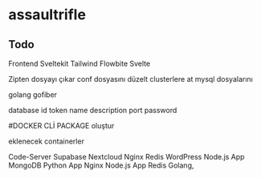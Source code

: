 #  assaultrifle

 Todo 
---
Frontend 
Sveltekit
Tailwind 
Flowbite Svelte

Zipten dosyayı çıkar conf dosyasını düzelt 
clusterlere at mysql dosyalarını 


golang gofiber 


database 
id token name description port password



 #DOCKER CLİ PACKAGE oluştur 



 eklenecek containerler 

 Code-Server Supabase Nextcloud Nginx Redis WordPress Node.js App MongoDB Python App Nginx  Node.js App Redis Golang,